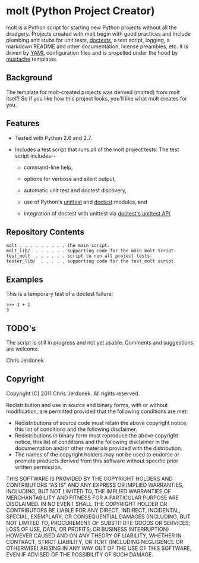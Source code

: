 molt (Python Project Creator)
=============================

molt is a Python script for starting new Python projects without all the
drudgery.  Projects created with molt begin with good practices and include
plumbing and stubs for unit tests, [doctests](http://docs.python.org/library/doctest.html),
a test script, logging, a markdown README and other documentation, license
preambles, etc.
It is driven by [YAML](http://www.yaml.org/) configuration files and is
propelled under the hood by [mustache](http://mustache.github.com/) templates.


Background
----------

The template for molt-created projects was derived (molted) from molt itself!
So if you like how this project looks, you'll like what molt creates for you.


Features
--------

* Tested with Python 2.6 and 2.7.

* Includes a test script that runs all of the molt project tests.
  The test script includes--
  
  * command-line help,
  
  * options for verbose and silent output,

  * automatic unit test and doctest discovery,

  * use of Python's [unittest](http://docs.python.org/library/unittest.html)
    and [doctest](http://docs.python.org/library/doctest.html) modules, and

  * integration of doctest with unittest via
    [doctest's unittest API](http://docs.python.org/library/doctest.html#unittest-api).


Repository Contents
-------------------

    molt . . . . . . . . . the main script.
    molt_lib/  . . . . . . supporting code for the main molt script.
    test_molt  . . . . . . script to run all project tests.
    tester_lib/  . . . . . supporting code for the test_molt script.


Examples
--------

This is a temporary test of a doctest failure:

    >>> 1 + 1
    3


TODO's
------

The script is still in progress and not yet usable.  Comments and
suggestions are welcome.

Chris Jerdonek


Copyright
---------

Copyright (C) 2011 Chris Jerdonek. All rights reserved.

Redistribution and use in source and binary forms, with or without
modification, are permitted provided that the following conditions are met:

* Redistributions of source code must retain the above copyright notice,
  this list of conditions and the following disclaimer.
* Redistributions in binary form must reproduce the above copyright notice,
  this list of conditions and the following disclaimer in the documentation
  and/or other materials provided with the distribution.
* The names of the copyright holders may not be used to endorse or promote
  products derived from this software without specific prior written
  permission.

THIS SOFTWARE IS PROVIDED BY THE COPYRIGHT HOLDERS AND CONTRIBUTORS "AS IS"
AND ANY EXPRESS OR IMPLIED WARRANTIES, INCLUDING, BUT NOT LIMITED TO, THE
IMPLIED WARRANTIES OF MERCHANTABILITY AND FITNESS FOR A PARTICULAR PURPOSE
ARE DISCLAIMED. IN NO EVENT SHALL THE COPYRIGHT HOLDER OR CONTRIBUTORS BE
LIABLE FOR ANY DIRECT, INDIRECT, INCIDENTAL, SPECIAL, EXEMPLARY, OR
CONSEQUENTIAL DAMAGES (INCLUDING, BUT NOT LIMITED TO, PROCUREMENT OF
SUBSTITUTE GOODS OR SERVICES; LOSS OF USE, DATA, OR PROFITS; OR BUSINESS
INTERRUPTION) HOWEVER CAUSED AND ON ANY THEORY OF LIABILITY, WHETHER IN
CONTRACT, STRICT LIABILITY, OR TORT (INCLUDING NEGLIGENCE OR OTHERWISE)
ARISING IN ANY WAY OUT OF THE USE OF THIS SOFTWARE, EVEN IF ADVISED OF THE
POSSIBILITY OF SUCH DAMAGE.
